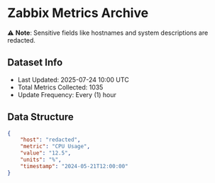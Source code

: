 # Zabbix Metrics Archive

⚠️ **Note**: Sensitive fields like hostnames and system descriptions are redacted.

## Dataset Info
- Last Updated: 2025-07-24 10:00 UTC
- Total Metrics Collected: 1035
- Update Frequency: Every (1) hour

## Data Structure
```json
{
    "host": "redacted",
    "metric": "CPU Usage",
    "value": "12.5",
    "units": "%",
    "timestamp": "2024-05-21T12:00:00"
}
```
